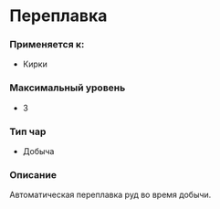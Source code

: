# Переплавка

### Применяется к:

* Кирки

### Максимальный уровень

* 3

### Тип чар&#x20;

* Добыча

### Описание

Автоматическая переплавка руд во время добычи.
